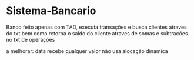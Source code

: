 # Sistema-Bancario
Banco feito apenas com TAD, executa transações e busca clientes atraves do txt
bem como retorna o saldo do cliente atraves de somas e subtrações no txt de
operações 

a melhorar: 
	data recebe qualquer valor
	não usa alocação dinamica
